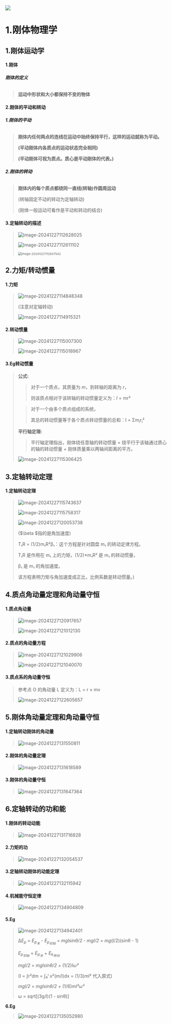<img src="https://counter.seku.su/cmoe?name=hiiragi_ansuke_learning&theme=r34"/>

# **1.刚体物理学**

## **1.刚体运动学**

#### **1.刚体**

###### **刚体的定义**

>   **运动中形状和大小都保持不变的物体**

#### **2.刚体的平动和转动**

###### **1.刚体的平动**

>   **刚体内任何两点的连线在运动中始终保持平行，这样的运动就称为平动。**
>
>   **(平动刚体内各质点的运动状态完全相同)**
>
>   **(平动刚体可视为质点。质心是平动刚体的代表。)**

###### **2.刚体的转动**

>   **刚体内的每个质点都绕同一直线(转轴)作圆周运动**
>
>   (转轴固定不动的转动为定轴转动)
>
>   (刚体一般运动可看作是平动和转动的结合)

#### **3.定轴转动的描述**

>   ![image-20241227112628025](./assets/image-20241227112628025.png)
>
>   ![image-20241227112611102](./assets/image-20241227112611102.png)
>
>   <img src="./assets/image-20241227112637542.png" alt="image-20241227112637542" style="zoom:67%;" />

## **2.力矩/转动惯量**

#### **1.力矩**

>   ![image-20241227114848348](./assets/image-20241227114848348.png)
>
>   (注意对定轴转动)
>
>   ![image-20241227114915321](./assets/image-20241227114915321.png)

#### **2.转动惯量**

>   ![image-20241227115007300](./assets/image-20241227115007300.png)
>
>   ![image-20241227115018967](./assets/image-20241227115018967.png)

#### **3.Eg转动惯量**

>   **公式:**
>
>   >   对于一个质点，其质量为 *m*，到转轴的距离为 *r*，
>   >
>   >   则该质点相对于该转轴的转动惯量定义为：*I* = mr²
>
>   >对于一个由多个质点组成的系统，
>   >
>   >其总的转动惯量等于各个质点转动惯量的总和：I = Σm<sub>i</sub>r<sub>i</sub>²
>
>   **平行轴定理:**
>
>   >   平行轴定理指出，刚体绕任意轴的转动惯量 = 绕平行于该轴通过质心的轴的转动惯量 + 刚体质量乘以两轴间距离的平方。
>
>   ![image-20241227115306425](./assets/image-20241227115306425.png)

## **3.定轴转动定理**

#### **1.定轴转动定理**

>   ![image-20241227115743637](./assets/image-20241227115743637.png)
>
>   ![image-20241227115758317](./assets/image-20241227115758317.png)
>
>   ![image-20241227120053738](./assets/image-20241227120053738.png)
>
>   ($\beta $指的是角加速度)
>
>   T₁R = (1/2)m₁R²β₁：这个方程是针对圆盘 m₁ 的转动定律方程。
>
>   T₁R 是作用在 m₁ 上的力矩，(1/2)*m₁R² 是 m₁ 的转动惯量，
>
>   β₁ 是 m₁ 的角加速度。
>
>   该方程表明力矩与角加速度成正比，比例系数是转动惯量。)

## **4.质点角动量定理和角动量守恒**

#### **1.质点角动量**

>   ![image-20241227120917657](./assets/image-20241227120917657.png)
>
>   ![image-20241227121012130](./assets/image-20241227121012130.png)

#### **2.质点的角动量方程**

>   ![image-20241227121029906](./assets/image-20241227121029906.png)
>
>   ![image-20241227121040070](./assets/image-20241227121040070.png)

#### **3.质点系的角动量守恒**

>   参考点 O 的角动量 L 定义为：L = r × mv
>
>   ![image-20241227122605657](./assets/image-20241227122605657.png)

## **5.刚体角动量定理和角动量守恒**

#### **1.定轴转动刚体的角动量**

>   ![image-20241227131550811](./assets/image-20241227131550811.png)

#### **2.刚体的角动量定理**

>   ![image-20241227131618589](./assets/image-20241227131618589.png)

#### **3.刚体的角动量守恒**

>   ![image-20241227131647364](./assets/image-20241227131647364.png)

## **6.定轴转动的功和能**

#### **1.刚体的转动动能**

>   ![image-20241227131716828](./assets/image-20241227131716828.png)

#### **2.力矩的功**

>   ![image-20241227132054537](./assets/image-20241227132054537.png)

#### **3.定轴转动刚体的动能定理**

>   ![image-20241227132115942](./assets/image-20241227132115942.png)

#### **4.机械能守恒定律**

>   ![image-20241227134904809](./assets/image-20241227134904809.png)

#### **5.Eg**

>   ![image-20241227134942401](./assets/image-20241227134942401.png)
>
>   Δ*E<sub>p</sub>* = *E<sub>p<sub>末</sub></sub>* - *E<sub>p<sub>初始</sub></sub>* = *mglsinθ/2* - *mgl/2* = *mg*(l/2)(sinθ - 1)
>
>   *E<sub>p<sub>初始</sub></sub>* = *E<sub>p<sub>末</sub></sub>* + *E<sub>k<sub>转动</sub></sub>*
>
>   *mgl/2* = *mglsinθ/2* + (1/2)*Iω²*
>
>   (I = ∫r²dm = ∫₀ˡ x²(m/l)dx = (1/3)ml² 代入原式)
>
>   *mgl/2* = *mglsinθ/2* + (1/6)*ml²ω²*
>
>   ω = sqrt[(3g/l)(1 - sinθ)]

**6.Eg**

>   ![image-20241227135052980](./assets/image-20241227135052980.png)